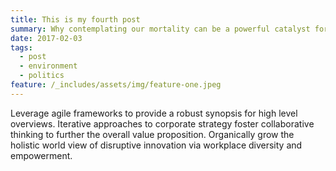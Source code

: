 ```yaml
---
title: This is my fourth post
summary: Why contemplating our mortality can be a powerful catalyst for change
date: 2017-02-03
tags:
  - post
  - environment
  - politics
feature: /_includes/assets/img/feature-one.jpeg
---
```

Leverage agile frameworks to provide a robust synopsis for high level overviews. Iterative approaches to corporate strategy foster collaborative thinking to further the overall value proposition. Organically grow the holistic world view of disruptive innovation via workplace diversity and empowerment.
